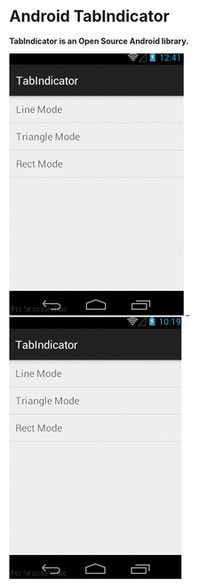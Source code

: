 # __Android TabIndicator__

__TabIndicator is an Open Source Android library.__


![line](art/line.gif) _
![triangel](art/triangle.gif)